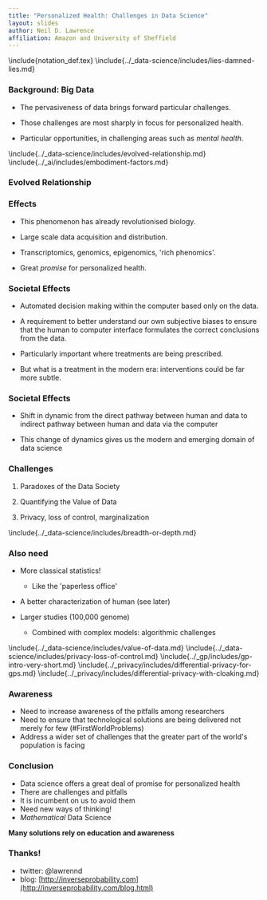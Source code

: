 ```yaml
---
title: "Personalized Health: Challenges in Data Science"
layout: slides
author: Neil D. Lawrence
affiliation: Amazon and University of Sheffield
---
```


\include{notation_def.tex}
\include{../_data-science/includes/lies-damned-lies.md}


### Background: Big Data

* The pervasiveness of data brings forward particular challenges.

* Those challenges are most sharply in focus for personalized health.

* Particular opportunities, in challenging areas such as *mental health*.

\include{../_data-science/includes/evolved-relationship.md}
\include{../_ai/includes/embodiment-factors.md}


### Evolved Relationship 

<object type="image/svg+xml" data="./diagrams/data-science-information-flow_neg003.svg">
</object>


### Effects

* This phenomenon has already revolutionised biology.

* Large scale data acquisition and distribution.

* Transcriptomics, genomics, epigenomics, 'rich phenomics'.

* Great *promise* for personalized health.

### Societal Effects

* Automated decision making within the computer based only on the data.

* A requirement to better understand our own subjective biases to ensure that the human to computer interface formulates the correct conclusions from the data.

* Particularly important where treatments are being prescribed.

* But what is a treatment in the modern era: interventions could be far more subtle.

### Societal Effects

* Shift in dynamic from the direct pathway between human and data to indirect pathway between human and data via the computer

* This change of dynamics gives us the modern and emerging domain of data science


### Challenges

1. Paradoxes of the Data Society

2. Quantifying the Value of Data

3. Privacy, loss of control, marginalization


\include{../_data-science/includes/breadth-or-depth.md}

### Also need

* More classical statistics!
    * Like the 'paperless office'

* A better characterization of human (see later)

* Larger studies (100,000 genome)
    * Combined with complex models: algorithmic challenges

\include{../_data-science/includes/value-of-data.md}
\include{../_data-science/includes/privacy-loss-of-control.md}
\include{../_gp/includes/gp-intro-very-short.md}
\include{../_privacy/includes/differential-privacy-for-gps.md}
\include{../_privacy/includes/differential-privacy-with-cloaking.md}

### Awareness

* Need to increase awareness of the pitfalls among researchers
* Need to ensure that technological solutions are being delivered not merely for few (#FirstWorldProblems)
* Address a wider set of challenges that the greater part of the world's population is facing

### Conclusion

* Data science offers a great deal of promise for personalized health
* There are challenges and pitfalls
* It is incumbent on us to avoid them
* Need new ways of thinking! 
* *Mathematical* Data Science

**Many solutions rely on education and awareness**


### Thanks!

* twitter: @lawrennd
* blog: [http://inverseprobability.com](http://inverseprobability.com/blog.html)
